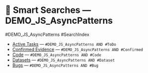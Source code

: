 # 🔎 Smart Searches — DEMO_JS_AsyncPatterns
#DEMO_JS_AsyncPatterns #SearchIndex

- [Active Tasks](bear://x-callback-url/search?term=%23DEMO_JS_AsyncPatterns%20AND%20%23ToDo) — `#DEMO_JS_AsyncPatterns AND #ToDo`
- [Confirmed Evidence](bear://x-callback-url/search?term=%23DEMO_JS_AsyncPatterns%20AND%20%23Confirmed) — `#DEMO_JS_AsyncPatterns AND #Confirmed`
- [Code](bear://x-callback-url/search?term=%23DEMO_JS_AsyncPatterns%20AND%20%23Code) — `#DEMO_JS_AsyncPatterns AND #Code`
- [Datasets](bear://x-callback-url/search?term=%23DEMO_JS_AsyncPatterns%20AND%20%23Dataset) — `#DEMO_JS_AsyncPatterns AND #Dataset`
- [Bugs](bear://x-callback-url/search?term=%23DEMO_JS_AsyncPatterns%20AND%20%23Bug) — `#DEMO_JS_AsyncPatterns AND #Bug`
